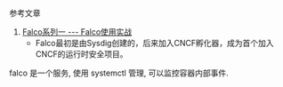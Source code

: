 参考文章

1. [Falco系列一 --- Falco使用实战](https://zhuanlan.zhihu.com/p/339526629)
    - Falco最初是由Sysdig创建的，后来加入CNCF孵化器，成为首个加入CNCF的运行时安全项目。

falco 是一个服务, 使用 systemctl 管理, 可以监控容器内部事件.
